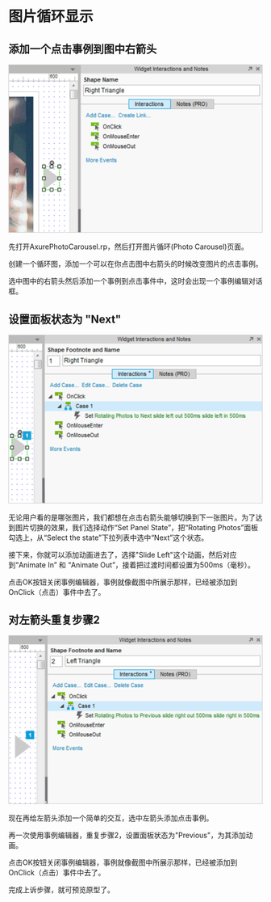 # 图片循环显示

## 添加一个点击事例到图中右箭头

![image](images/photocarousel1.png)

先打开AxurePhotoCarousel.rp，然后打开图片循环(Photo Carousel)页面。

创建一个循环图，添加一个可以在你点击图中右箭头的时候改变图片的点击事例。

选中图中的右箭头然后添加一个事例到点击事件中，这时会出现一个事例编辑对话框。


## 设置面板状态为 "Next"

![image](images/photocarousel2.png)

无论用户看的是哪张图片，我们都想在点击右箭头能够切换到下一张图片。为了达到图片切换的效果，我们选择动作“Set Panel State”，把“Rotating Photos”面板勾选上，从“Select the state”下拉列表中选中“Next”这个状态。
 
接下来，你就可以添加动画进去了，选择"Slide Left"这个动画，然后对应到“Animate In” 和 “Animate Out”，接着把过渡时间都设置为500ms（毫秒）。

点击OK按钮关闭事例编辑器，事例就像截图中所展示那样，已经被添加到OnClick（点击）事件中去了。


## 对左箭头重复步骤2

![image](images/photocarousel3.png)

现在再给左箭头添加一个简单的交互，选中左箭头添加点击事例。

再一次使用事例编辑器，重复步骤2，设置面板状态为"Previous"，为其添加动画。

点击OK按钮关闭事例编辑器，事例就像截图中所展示那样，已经被添加到OnClick（点击）事件中去了。

完成上诉步骤，就可预览原型了。
